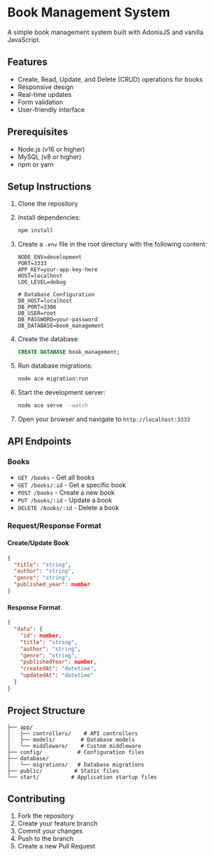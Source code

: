 # Book Management System

A simple book management system built with AdonisJS and vanilla JavaScript.

## Features

- Create, Read, Update, and Delete (CRUD) operations for books
- Responsive design
- Real-time updates
- Form validation
- User-friendly interface

## Prerequisites

- Node.js (v16 or higher)
- MySQL (v8 or higher)
- npm or yarn

## Setup Instructions

1. Clone the repository
2. Install dependencies:
   ```bash
   npm install
   ```

3. Create a `.env` file in the root directory with the following content:
   ```
   NODE_ENV=development
   PORT=3333
   APP_KEY=your-app-key-here
   HOST=localhost
   LOG_LEVEL=debug

   # Database Configuration
   DB_HOST=localhost
   DB_PORT=3306
   DB_USER=root
   DB_PASSWORD=your-password
   DB_DATABASE=book_management
   ```

4. Create the database:
   ```sql
   CREATE DATABASE book_management;
   ```

5. Run database migrations:
   ```bash
   node ace migration:run
   ```

6. Start the development server:
   ```bash
   node ace serve --watch
   ```

7. Open your browser and navigate to `http://localhost:3333`

## API Endpoints

### Books

- `GET /books` - Get all books
- `GET /books/:id` - Get a specific book
- `POST /books` - Create a new book
- `PUT /books/:id` - Update a book
- `DELETE /books/:id` - Delete a book

### Request/Response Format

#### Create/Update Book
```json
{
  "title": "string",
  "author": "string",
  "genre": "string",
  "published_year": number
}
```

#### Response Format
```json
{
  "data": {
    "id": number,
    "title": "string",
    "author": "string",
    "genre": "string",
    "publishedYear": number,
    "createdAt": "datetime",
    "updatedAt": "datetime"
  }
}
```

## Project Structure

```
├── app/
│   ├── controllers/    # API controllers
│   ├── models/        # Database models
│   └── middleware/    # Custom middleware
├── config/           # Configuration files
├── database/
│   └── migrations/   # Database migrations
├── public/          # Static files
└── start/          # Application startup files
```

## Contributing

1. Fork the repository
2. Create your feature branch
3. Commit your changes
4. Push to the branch
5. Create a new Pull Request
